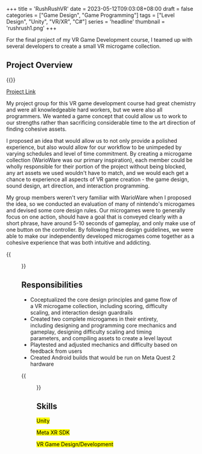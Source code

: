 +++
title = 'RushRushVR'
date = 2023-05-12T09:03:08+08:00
draft = false
categories = ["Game Design", "Game Programming"]
tags = ["Level Design", "Unity", "VR/XR", "C#"]
series = 'headline'
thumbnail = 'rushrush1.png'
+++


For the final project of my VR Game Development course, I teamed up with several developers to create a small VR microgame collection.

<!--more-->

## Project Overview

{{<youtube s41gW0tTUGs>}}

[Project Link](https://spooncats.itch.io/rushrushvr)

My project group for this VR game development course had great chemistry and were all knowledgeable hard workers, but we were also all programmers. We wanted a game concept that could allow us to work to our strengths rather than sacrificing considerable time to the art direction of finding cohesive assets.

I proposed an idea that would allow us to not only provide a polished experience, but also would allow for our workflow to be unimpeded by varying schedules and level of time commitment. By creating a microgame collection (WarioWare was our primary inspiration), each member could be wholly responsible for their portion of the project without being blocked, any art assets we used wouldn't have to match, and we would each get a chance to experience all aspects of VR game creation - the game design, sound design, art direction, and interaction programming.

My group members weren't very familiar with WarioWare when I proposed the idea, so we conducted an evaluation of many of nintendo's microgames and devised some core design rules. Our microgames were to generally focus on one action, should have a goal that is conveyed clearly with a short phrase, have around 5-10 seconds of gameplay, and only make use of one button on the controller. By following these design guidelines, we were able to make our independently developed microgames come together as a cohesive experience that was both intuitive and addicting.

{{<figure src="screenshot2.png" title="Bug catching microgame">}}


## Responsibilities

- Coceptualized the core design principles and game flow of a VR microgame collection, including scoring, difficulty scaling, and interaction design guardrails
- Created two complete microgames in their entirety, including designing and programming core mechanics and gameplay, designing difficulty scaling and timing parameters, and compiling assets to create a level layout
- Playtested and adjusted mechanics and difficulty based on feedback from users
- Created Android builds that would be run on Meta Quest 2 hardware

{{<figure src="thumbnail.png" title="Ice cream drop microgame">}}

## Skills
<mark>Unity</mark> 

<mark>Meta XR SDK</mark> 

<mark>VR Game Design/Development</mark> 


